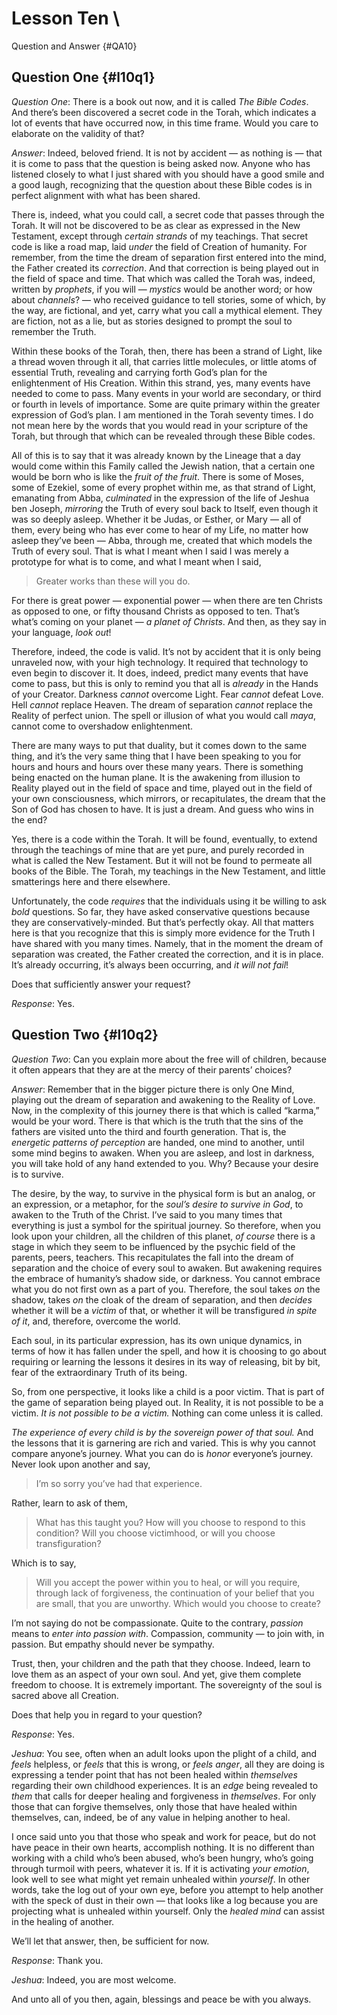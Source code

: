 # Lesson Ten \
Question and Answer {#QA10}

## <span class="tr_hide">Question One</span> {#l10q1}

<!-- Track q1 -->

*Question One*: There is a book out now, and it is called *The Bible Codes*. And
there’s been discovered a secret code in the Torah, which indicates a
lot of events that have occurred now, in this time frame. Would you care
to elaborate on the validity of that?

*Answer*: Indeed, beloved friend. It is not by accident — as nothing is —
that it is come to pass that the question is being asked now. Anyone who
has listened closely to what I just shared with you should have a good
smile and a good laugh, recognizing that the question about these Bible
codes is in perfect alignment with what has been shared.

There is, indeed, what you could call, a secret code that passes through
the Torah. It will not be discovered to be as clear as expressed in the
New Testament, except through *certain strands* of my teachings. That
secret code is like a road map, laid *under* the field of Creation of
humanity. For remember, from the time the dream of separation first
entered into the mind, the Father created its *correction*. And that
correction is being played out in the field of space and time. That
which was called the Torah was, indeed, written by *prophets*, if you will
— *mystics* would be another word; or how about *channels*? — who received
guidance to tell stories, some of which, by the way, are fictional, and
yet, carry what you call a mythical element. They are fiction, not as a
lie, but as stories designed to prompt the soul to remember the Truth.

Within these books of the Torah, then, there has been a strand of Light,
like a thread woven through it all, that carries little molecules, or
little atoms of essential Truth, revealing and carrying forth God’s plan
for the enlightenment of His Creation. Within this strand, yes, many
events have needed to come to pass. Many events in your world are
secondary, or third or fourth in levels of importance. Some are quite
primary within the greater expression of God’s plan. I am mentioned in
the Torah seventy times. I do not mean here by the words that you would
read in your scripture of the Torah, but through that which can be
revealed through these Bible codes.

All of this is to say that it was already known by the Lineage that a
day would come within this Family called the Jewish nation, that a
certain one would be born who is like the *fruit of the fruit*. There is
some of Moses, some of Ezekiel, some of every prophet within me, as that
strand of Light, emanating from Abba, *culminated* in the expression of
the life of Jeshua ben Joseph, *mirroring* the Truth of every soul back to
Itself, even though it was so deeply asleep. Whether it be Judas, or
Esther, or Mary — all of them, every being who has ever come to hear of
my Life, no matter how asleep they’ve been — Abba, through me, created
that which models the Truth of every soul. That is what I meant when I
said I was merely a prototype for what is to come, and what I meant when
I said,

> Greater works than these will you do.

For there is great power — exponential power — when there are ten
Christs as opposed to one, or fifty thousand Christs as opposed to ten.
That’s what’s coming on your planet — *a planet of Christs*. And then, as
they say in your language, *look out*!

Therefore, indeed, the code is valid. It’s not by accident that it is
only being unraveled now, with your high technology. It required that
technology to even begin to discover it. It does, indeed, predict many
events that have come to pass, but this is only to remind you that all
is *already* in the Hands of your Creator. Darkness *cannot* overcome Light.
Fear *cannot* defeat Love. Hell *cannot* replace Heaven. The dream of
separation *cannot* replace the Reality of perfect union. The spell or
illusion of what you would call *maya*, cannot come to overshadow
enlightenment.

There are many ways to put that duality, but it comes down to the same
thing, and it’s the very same thing that I have been speaking to you for
hours and hours and hours over these many years. There is something
being enacted on the human plane. It is the awakening from illusion to
Reality played out in the field of space and time, played out in the
field of your own consciousness, which mirrors, or recapitulates, the
dream that the Son of God has chosen to have. It is just a dream. And
guess who wins in the end?

Yes, there is a code within the Torah. It will be found, eventually, to
extend through the teachings of mine that are yet pure, and purely
recorded in what is called the New Testament. But it will not be found
to permeate all books of the Bible. The Torah, my teachings in the New
Testament, and little smatterings here and there elsewhere.

Unfortunately, the code *requires* that the individuals using it be
willing to ask *bold* questions. So far, they have asked conservative
questions because they are conservatively-minded. But that’s perfectly
okay. All that matters here is that you recognize that this is simply
more evidence for the Truth I have shared with you many times. Namely,
that in the moment the dream of separation was created, the Father
created the correction, and it is in place. It’s already occurring, it’s
always been occurring, and *it will not fail*!

Does that sufficiently answer your request?

*Response*: Yes.

<!-- +filter -->

## <span class="tr_hide">Question Two</span> {#l10q2}

<!-- -filter -->

<!-- Track q2 -->

*Question Two*: Can you explain more about the free will of children,
because it often appears that they are at the mercy of their parents’
choices?

*Answer*: Remember that in the bigger picture there is only One Mind,
playing out the dream of separation and awakening to the Reality of
Love. Now, in the complexity of this journey there is that which is
called “karma,” would be your word. There is that which is the truth
that the sins of the fathers are visited unto the third and fourth
generation. That is, the *energetic patterns of perception* are handed,
one mind to another, until some mind begins to awaken. When you are
asleep, and lost in darkness, you will take hold of any hand extended to
you. Why? Because your desire is to survive.

The desire, by the way, to survive in the physical form is but an
analog, or an expression, or a metaphor, for the *soul’s desire to
survive in God*, to awaken to the Truth of the Christ. I’ve said to you
many times that everything is just a symbol for the spiritual journey.
So therefore, when you look upon your children, all the children of this
planet, *of course* there is a stage in which they seem to be influenced
by the psychic field of the parents, peers, teachers. This recapitulates
the fall into the dream of separation and the choice of every soul to
awaken. But awakening requires the embrace of humanity’s shadow side, or
darkness. You cannot embrace what you do not first own as a part of you.
Therefore, the soul takes *on* the shadow, takes *on* the cloak of the dream
of separation, and then *decides* whether it will be a *victim* of that, or
whether it will be transfigured *in spite of it*, and, therefore, overcome
the world.

Each soul, in its particular expression, has its own unique dynamics, in
terms of how it has fallen under the spell, and how it is choosing to go
about requiring or learning the lessons it desires in its way of
releasing, bit by bit, fear of the extraordinary Truth of its being.

So, from one perspective, it looks like a child is a poor victim. That
is part of the game of separation being played out. In Reality, it is
not possible to be a victim. *It is not possible to be a victim.* Nothing
can come unless it is called.

*The experience of every child is by the sovereign power of that soul.*
And the lessons that it is garnering are rich and varied. This is why
you cannot compare anyone’s journey. What you can do is *honor* everyone’s
journey. Never look upon another and say,

> I’m so sorry you’ve had that experience.

Rather, learn to ask of them,

> What has this <span class="tr_normal">taught</span> you? How will you choose
> to <span class="tr_normal">respond</span> to this condition? Will you choose
> victimhood, or will you choose transfiguration?

Which is to say,

> Will you accept the power within you to heal, or will you require,
> through lack of forgiveness, the continuation of your belief that you
> are small, that you are unworthy. Which would you choose to create?

I’m not saying do not be compassionate. Quite to the contrary, *passion*
means to *enter into passion with*. Compassion, community — to join with,
in passion. But empathy should never be sympathy.

Trust, then, your children and the path that they choose. Indeed, learn
to love them as an aspect of your own soul. And yet, give them complete
freedom to choose. It is extremely important. The sovereignty of the
soul is sacred above all Creation.

Does that help you in regard to your question?

*Response*: Yes.

*Jeshua*: You see, often when an adult looks upon the plight of a child,
and *feels* helpless, or *feels* that this is wrong, or *feels anger*, all
they are doing is expressing a tender point that has not been healed
within *themselves* regarding their own childhood experiences. It is an
*edge* being revealed to *them* that calls for deeper healing and
forgiveness in *themselves*. For only those that can forgive themselves,
only those that have healed within themselves, can, indeed, be of any
value in helping another to heal.

I once said unto you that those who speak and work for peace, but do not
have peace in their own hearts, accomplish nothing. It is no different
than working with a child who’s been abused, who’s been hungry, who’s
going through turmoil with peers, whatever it is. If it is activating
*your emotion*, look well to see what might yet remain unhealed within
*yourself*. In other words, take the log out of your own eye, before you
attempt to help another with the speck of dust in their own — that looks
like a log because you are projecting what is unhealed within yourself.
Only the *healed mind* can assist in the healing of another.

We’ll let that answer, then, be sufficient for now.

*Response*: Thank you.

*Jeshua*: Indeed, you are most welcome.

And unto all of you then, again, blessings and peace be with you always.


